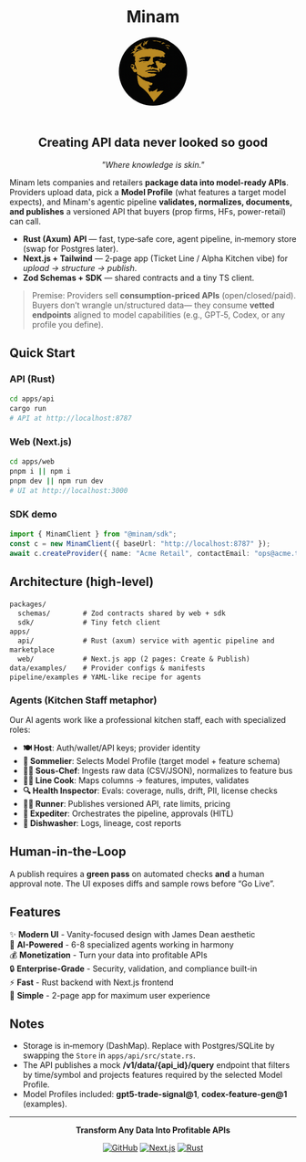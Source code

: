 <div align="center">

# Minam

<img src="apps/web/public/james-dean-logo.png" alt="James Dean Logo" width="120" height="120" style="border-radius: 50%; margin-bottom: 20px;">

## Creating API data never looked so good

*"Where knowledge is skin."*

</div>

Minam lets companies and retailers **package data into model-ready APIs**. Providers upload data, pick a **Model Profile** (what features a target model expects), and Minam's agentic pipeline **validates, normalizes, documents, and publishes** a versioned API that buyers (prop firms, HFs, power-retail) can call.

- **Rust (Axum) API** — fast, type‑safe core, agent pipeline, in‑memory store (swap for Postgres later).
- **Next.js + Tailwind** — 2‑page app (Ticket Line / Alpha Kitchen vibe) for *upload → structure → publish*.
- **Zod Schemas + SDK** — shared contracts and a tiny TS client.

> Premise: Providers sell **consumption-priced APIs** (open/closed/paid). Buyers don’t wrangle un/structured data—
> they consume **vetted endpoints** aligned to model capabilities (e.g., GPT‑5, Codex, or any profile you define).

## Quick Start

### API (Rust)
```bash
cd apps/api
cargo run
# API at http://localhost:8787
```

### Web (Next.js)
```bash
cd apps/web
pnpm i || npm i
pnpm dev || npm run dev
# UI at http://localhost:3000
```

### SDK demo
```ts
import { MinamClient } from "@minam/sdk";
const c = new MinamClient({ baseUrl: "http://localhost:8787" });
await c.createProvider({ name: "Acme Retail", contactEmail: "ops@acme.test" });
```

## Architecture (high-level)

```
packages/
  schemas/        # Zod contracts shared by web + sdk
  sdk/            # Tiny fetch client
apps/
  api/            # Rust (axum) service with agentic pipeline and marketplace
  web/            # Next.js app (2 pages: Create & Publish)
data/examples/    # Provider configs & manifests
pipeline/examples # YAML-like recipe for agents
```

### Agents (Kitchen Staff metaphor)

Our AI agents work like a professional kitchen staff, each with specialized roles:

- **🍽️ Host**: Auth/wallet/API keys; provider identity
- **🍷 Sommelier**: Selects Model Profile (target model + feature schema)
- **👨‍🍳 Sous‑Chef**: Ingests raw data (CSV/JSON), normalizes to feature bus
- **👩‍🍳 Line Cook**: Maps columns → features, imputes, validates
- **🔍 Health Inspector**: Evals: coverage, nulls, drift, PII, license checks
- **🏃‍♂️ Runner**: Publishes versioned API, rate limits, pricing
- **🎯 Expediter**: Orchestrates the pipeline, approvals (HITL)
- **🧽 Dishwasher**: Logs, lineage, cost reports

## Human‑in‑the‑Loop
A publish requires a **green pass** on automated checks **and** a human approval note. The UI exposes diffs and sample rows before “Go Live”.

## Features

✨ **Modern UI** - Vanity-focused design with James Dean aesthetic  
🚀 **AI-Powered** - 6-8 specialized agents working in harmony  
💰 **Monetization** - Turn your data into profitable APIs  
🔒 **Enterprise-Grade** - Security, validation, and compliance built-in  
⚡ **Fast** - Rust backend with Next.js frontend  
🎯 **Simple** - 2-page app for maximum user experience  

## Notes
- Storage is in‑memory (DashMap). Replace with Postgres/SQLite by swapping the `Store` in `apps/api/src/state.rs`.
- The API publishes a mock **/v1/data/{api_id}/query** endpoint that filters by time/symbol and projects features required by the selected Model Profile.
- Model Profiles included: **gpt5-trade-signal@1**, **codex-feature-gen@1** (examples).

---

<div align="center">

**Transform Any Data Into Profitable APIs**

[![GitHub](https://img.shields.io/badge/GitHub-Repository-black?style=for-the-badge&logo=github)](https://github.com/philipjpark/minam)
[![Next.js](https://img.shields.io/badge/Next.js-13+-black?style=for-the-badge&logo=next.js)](https://nextjs.org/)
[![Rust](https://img.shields.io/badge/Rust-Axum-orange?style=for-the-badge&logo=rust)](https://rust-lang.org/)

</div>
